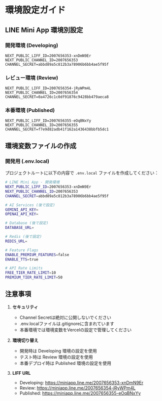 # 環境設定ガイド

## LINE Mini App 環境別設定

### 開発環境 (Developing)
```
NEXT_PUBLIC_LIFF_ID=2007656353-xnDmN9Er
NEXT_PUBLIC_CHANNEL_ID=2007656353
CHANNEL_SECRET=abbd89a5c812b3a78906b6bb4ae5f95f
```

### レビュー環境 (Review)
```
NEXT_PUBLIC_LIFF_ID=2007656354-jRyWPm4L
NEXT_PUBLIC_CHANNEL_ID=2007656354
CHANNEL_SECRET=0a4726c1c0df91876c9428bb479aeca8
```

### 本番環境 (Published)
```
NEXT_PUBLIC_LIFF_ID=2007656355-eOqBNxYy
NEXT_PUBLIC_CHANNEL_ID=2007656355
CHANNEL_SECRET=f7e9d82adb41f162a1436438bbfb5dc1
```

## 環境変数ファイルの作成

### 開発用 (.env.local)
プロジェクトルートに以下の内容で `.env.local` ファイルを作成してください：

```bash
# LINE Mini App - 開発環境
NEXT_PUBLIC_LIFF_ID=2007656353-xnDmN9Er
NEXT_PUBLIC_CHANNEL_ID=2007656353
CHANNEL_SECRET=abbd89a5c812b3a78906b6bb4ae5f95f

# AI Services (後で設定)
GEMINI_API_KEY=
OPENAI_API_KEY=

# Database (後で設定)
DATABASE_URL=

# Redis (後で設定)
REDIS_URL=

# Feature Flags
ENABLE_PREMIUM_FEATURES=false
ENABLE_TTS=true

# API Rate Limits
FREE_TIER_RATE_LIMIT=10
PREMIUM_TIER_RATE_LIMIT=50
```

## 注意事項

1. **セキュリティ**
   - Channel Secretは絶対に公開しないでください
   - .env.localファイルは.gitignoreに含まれています
   - 本番環境では環境変数をVercelの設定で管理してください

2. **環境切り替え**
   - 開発時は Developing 環境の設定を使用
   - テスト時は Review 環境の設定を使用
   - 本番デプロイ時は Published 環境の設定を使用

3. **LIFF URL**
   - Developing: https://miniapp.line.me/2007656353-xnDmN9Er
   - Review: https://miniapp.line.me/2007656354-jRyWPm4L
   - Published: https://miniapp.line.me/2007656355-eOqBNxYy 